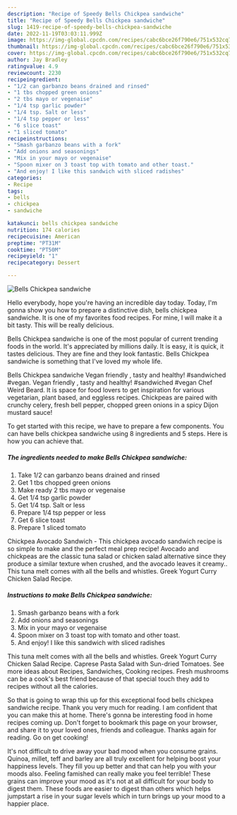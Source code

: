 ```yaml
---
description: "Recipe of Speedy Bells Chickpea sandwiche"
title: "Recipe of Speedy Bells Chickpea sandwiche"
slug: 1419-recipe-of-speedy-bells-chickpea-sandwiche
date: 2022-11-19T03:03:11.999Z
image: https://img-global.cpcdn.com/recipes/cabc6bce26f790e6/751x532cq70/bells-chickpea-sandwiche-recipe-main-photo.jpg
thumbnail: https://img-global.cpcdn.com/recipes/cabc6bce26f790e6/751x532cq70/bells-chickpea-sandwiche-recipe-main-photo.jpg
cover: https://img-global.cpcdn.com/recipes/cabc6bce26f790e6/751x532cq70/bells-chickpea-sandwiche-recipe-main-photo.jpg
author: Jay Bradley
ratingvalue: 4.9
reviewcount: 2230
recipeingredient:
- "1/2 can garbanzo beans drained and rinsed"
- "1 tbs chopped green onions"
- "2 tbs mayo or vegenaise"
- "1/4 tsp garlic powder"
- "1/4 tsp. Salt or less"
- "1/4 tsp pepper or less"
- "6 slice toast"
- "1 sliced tomato"
recipeinstructions:
- "Smash garbanzo beans with a fork"
- "Add onions and seasonings"
- "Mix in your mayo or vegenaise"
- "Spoon mixer on 3 toast top with tomato and other toast."
- "And enjoy! I like this sandwich with sliced radishes"
categories:
- Recipe
tags:
- bells
- chickpea
- sandwiche

katakunci: bells chickpea sandwiche 
nutrition: 174 calories
recipecuisine: American
preptime: "PT31M"
cooktime: "PT50M"
recipeyield: "1"
recipecategory: Dessert

---
```



![Bells Chickpea sandwiche](https://img-global.cpcdn.com/recipes/cabc6bce26f790e6/751x532cq70/bells-chickpea-sandwiche-recipe-main-photo.jpg)

Hello everybody, hope you're having an incredible day today. Today, I'm gonna show you how to prepare a distinctive dish, bells chickpea sandwiche. It is one of my favorites food recipes. For mine, I will make it a bit tasty. This will be really delicious.

Bells Chickpea sandwiche is one of the most popular of current trending foods in the world. It's appreciated by millions daily. It is easy, it is quick, it tastes delicious. They are fine and they look fantastic. Bells Chickpea sandwiche is something that I've loved my whole life.

Bells Chickpea sandwiche Vegan friendly , tasty and healthy! #sandwiched #vegan. Vegan friendly , tasty and healthy! #sandwiched #vegan Chef Weird Beard. It is space for food lovers to get inspiration for various vegetarian, plant based, and eggless recipes. Chickpeas are paired with crunchy celery, fresh bell pepper, chopped green onions in a spicy Dijon mustard sauce!


To get started with this recipe, we have to prepare a few components. You can have bells chickpea sandwiche using 8 ingredients and 5 steps. Here is how you can achieve that.

<!--inarticleads1-->

##### The ingredients needed to make Bells Chickpea sandwiche:

1. Take 1/2 can garbanzo beans drained and rinsed
1. Get 1 tbs chopped green onions
1. Make ready 2 tbs mayo or vegenaise
1. Get 1/4 tsp garlic powder
1. Get 1/4 tsp. Salt or less
1. Prepare 1/4 tsp pepper or less
1. Get 6 slice toast
1. Prepare 1 sliced tomato


Chickpea Avocado Sandwich - This chickpea avocado sandwich recipe is so simple to make and the perfect meal prep recipe! Avocado and chickpeas are the classic tuna salad or chicken salad alternative since they produce a similar texture when crushed, and the avocado leaves it creamy.. This tuna melt comes with all the bells and whistles. Greek Yogurt Curry Chicken Salad Recipe. 

<!--inarticleads2-->

##### Instructions to make Bells Chickpea sandwiche:

1. Smash garbanzo beans with a fork
1. Add onions and seasonings
1. Mix in your mayo or vegenaise
1. Spoon mixer on 3 toast top with tomato and other toast.
1. And enjoy! I like this sandwich with sliced radishes


This tuna melt comes with all the bells and whistles. Greek Yogurt Curry Chicken Salad Recipe. Caprese Pasta Salad with Sun-dried Tomatoes. See more ideas about Recipes, Sandwiches, Cooking recipes. Fresh mushrooms can be a cook&#39;s best friend because of that special touch they add to recipes without all the calories. 

So that is going to wrap this up for this exceptional food bells chickpea sandwiche recipe. Thank you very much for reading. I am confident that you can make this at home. There's gonna be interesting food in home recipes coming up. Don't forget to bookmark this page on your browser, and share it to your loved ones, friends and colleague. Thanks again for reading. Go on get cooking!

It's not difficult to drive away your bad mood when you consume grains. Quinoa, millet, teff and barley are all truly excellent for helping boost your happiness levels. They fill you up better and that can help you with your moods also. Feeling famished can really make you feel terrible! These grains can improve your mood as it's not at all difficult for your body to digest them. These foods are easier to digest than others which helps jumpstart a rise in your sugar levels which in turn brings up your mood to a happier place.
